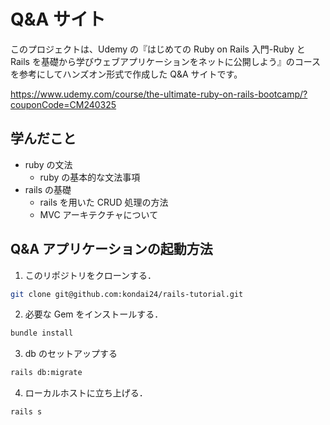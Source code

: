 # Q&A サイト

このプロジェクトは、Udemy の『はじめての Ruby on Rails 入門-Ruby と Rails を基礎から学びウェブアプリケーションをネットに公開しよう』のコースを参考にしてハンズオン形式で作成した Q&A サイトです。

https://www.udemy.com/course/the-ultimate-ruby-on-rails-bootcamp/?couponCode=CM240325

## 学んだこと

- ruby の文法
  - ruby の基本的な文法事項
- rails の基礎
  - rails を用いた CRUD 処理の方法
  - MVC アーキテクチャについて

## Q&A アプリケーションの起動方法

1. このリポジトリをクローンする．

```bash
git clone git@github.com:kondai24/rails-tutorial.git
```

2. 必要な Gem をインストールする．

```bash
bundle install
```

3. db のセットアップする

```bash
rails db:migrate
```

4. ローカルホストに立ち上げる．

```bash
rails s
```
